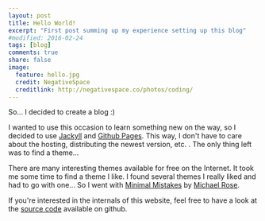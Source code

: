 ```yaml
---
layout: post
title: Hello World!
excerpt: "First post summing up my experience setting up this blog"
#modified: 2016-02-24
tags: [blog]
comments: true
share: false
image:
  feature: hello.jpg
  credit: NegativeSpace
  creditlink: http://negativespace.co/photos/coding/
---
```


So... I decided to create a blog :)

I wanted to use this occasion to learn something new on the way, so I decided to use [Jackyll](http://jekyllrb.com/) and [Github Pages](https://pages.github.com/). This way, I don't have to care about the hosting, distributing the newest version, etc. . The only thing left was to find a theme...

There are many interesting themes available for free on the Internet. It took me some time to find a theme I like. I found several themes I really liked and had to go with one... So I went with [Minimal Mistakes](https://github.com/mmistakes/minimal-mistakes) by [Michael Rose](https://mademistakes.com/).

If you're interested in the internals of this website, feel free to have a look at the [source code](https://github.com/AndrzejNowicki/AndrzejNowicki.github.io) available on github.

